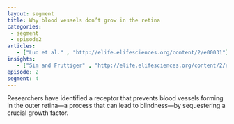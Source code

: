 ```yaml
---
layout: segment
title: Why blood vessels don’t grow in the retina
categories:
 - segment
 - episode2
articles:
   - ["Luo et al." , "http://elife.elifesciences.org/content/2/e00031"]
insights:
   - ["Sim and Fruttiger" , "http://elife.elifesciences.org/content/2/e00948"]
episode: 2
segment: 4
---
```


Researchers have identified a receptor that prevents blood vessels forming in the outer retina—a process that can lead to blindness—by sequestering a crucial growth factor.